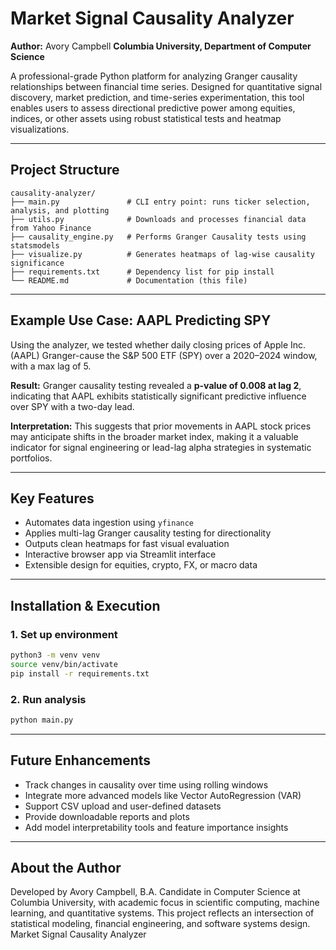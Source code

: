 # Market Signal Causality Analyzer

**Author:** Avory Campbell
**Columbia University, Department of Computer Science**

A professional-grade Python platform for analyzing Granger causality relationships between financial time series. Designed for quantitative signal discovery, market prediction, and time-series experimentation, this tool enables users to assess directional predictive power among equities, indices, or other assets using robust statistical tests and heatmap visualizations.

---

## Project Structure

```
causality-analyzer/
├── main.py               # CLI entry point: runs ticker selection, analysis, and plotting
├── utils.py              # Downloads and processes financial data from Yahoo Finance
├── causality_engine.py   # Performs Granger Causality tests using statsmodels
├── visualize.py          # Generates heatmaps of lag-wise causality significance
├── requirements.txt      # Dependency list for pip install
└── README.md             # Documentation (this file)
```

---

## Example Use Case: AAPL Predicting SPY

Using the analyzer, we tested whether daily closing prices of Apple Inc. (AAPL) Granger-cause the S\&P 500 ETF (SPY) over a 2020–2024 window, with a max lag of 5.

**Result:**
Granger causality testing revealed a **p-value of 0.008 at lag 2**, indicating that AAPL exhibits statistically significant predictive influence over SPY with a two-day lead.

**Interpretation:**
This suggests that prior movements in AAPL stock prices may anticipate shifts in the broader market index, making it a valuable indicator for signal engineering or lead-lag alpha strategies in systematic portfolios.

---

## Key Features

* Automates data ingestion using `yfinance`
* Applies multi-lag Granger causality testing for directionality
* Outputs clean heatmaps for fast visual evaluation
* Interactive browser app via Streamlit interface
* Extensible design for equities, crypto, FX, or macro data

---

## Installation & Execution

### 1. Set up environment

```bash
python3 -m venv venv
source venv/bin/activate
pip install -r requirements.txt
```

### 2. Run analysis

```bash
python main.py
```

---

## Future Enhancements

* Track changes in causality over time using rolling windows
* Integrate more advanced models like Vector AutoRegression (VAR)
* Support CSV upload and user-defined datasets
* Provide downloadable reports and plots
* Add model interpretability tools and feature importance insights

---

## About the Author

Developed by Avory Campbell, B.A. Candidate in Computer Science at Columbia University, with academic focus in scientific computing, machine learning, and quantitative systems. This project reflects an intersection of statistical modeling, financial engineering, and software systems design.
Market Signal Causality Analyzer
